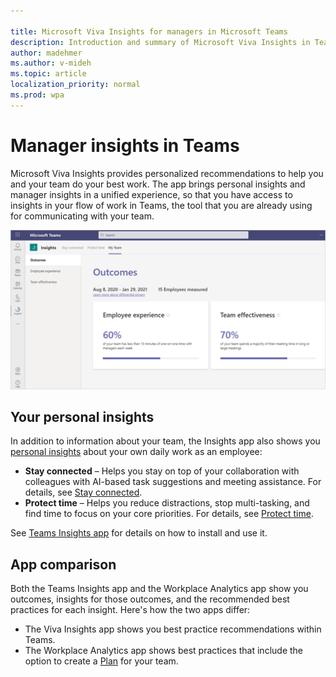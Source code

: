 ```yaml
---

title: Microsoft Viva Insights for managers in Microsoft Teams
description: Introduction and summary of Microsoft Viva Insights in Teams for managers
author: madehmer
ms.author: v-mideh
ms.topic: article
localization_priority: normal 
ms.prod: wpa
---
```


# Manager insights in Teams

Microsoft Viva Insights provides personalized recommendations to help you and your team do your best work. The app brings personal insights and manager insights in a unified experience, so that you have access to insights in your flow of work in Teams, the tool that you are already using for communicating with your team.

![My Team page in Teams](./images/my-team-page.png)

## Your personal insights

In addition to information about your team, the Insights app also shows you [personal insights](https://docs.microsoft.com/insights/teams-app) about your own daily work as an employee:

* **Stay connected** – Helps you stay on top of your collaboration with colleagues with AI-based task suggestions and meeting assistance. For details, see [Stay connected](https://docs.microsoft.com/insights/teams-app-use-insights#stay-connected).
* **Protect time** – Helps you reduce distractions, stop multi-tasking, and find time to focus on your core priorities. For details, see [Protect time](https://docs.microsoft.com/insights/teams-app-use-insights#protect-time).

See [Teams Insights app](https://docs.microsoft.com/insights/teams-app) for details on how to install and use it.

## App comparison

Both the Teams Insights app and the Workplace Analytics app show you outcomes, insights for those outcomes, and the recommended best practices for each insight. Here's how the two apps differ:

* The Viva Insights app shows you best practice recommendations within Teams.
* The Workplace Analytics app shows best practices that include the option to create a [Plan](./plans.md) for your team.
